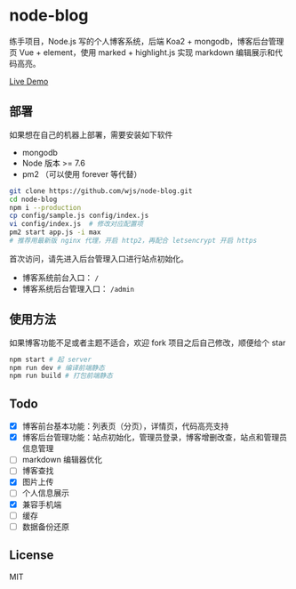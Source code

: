 # node-blog

练手项目，Node.js 写的个人博客系统，后端 Koa2 + mongodb，博客后台管理页 Vue + element，使用 marked + highlight.js 实现 markdown 编辑展示和代码高亮。

[Live Demo](https://wjs92.cf)

## 部署

如果想在自己的机器上部署，需要安装如下软件

- mongodb
- Node 版本 >= 7.6
- pm2 （可以使用 forever 等代替）

```bash
git clone https://github.com/wjs/node-blog.git
cd node-blog
npm i --production
cp config/sample.js config/index.js
vi config/index.js  # 修改对应配置项
pm2 start app.js -i max
# 推荐用最新版 nginx 代理，开启 http2，再配合 letsencrypt 开启 https
```

首次访问，请先进入后台管理入口进行站点初始化。

- 博客系统前台入口： `/`
- 博客系统后台管理入口： `/admin`

## 使用方法

如果博客功能不足或者主题不适合，欢迎 fork 项目之后自己修改，顺便给个 star

```bash
npm start # 起 server
npm run dev # 编译前端静态
npm run build # 打包前端静态
```

## Todo

- [x] 博客前台基本功能：列表页（分页），详情页，代码高亮支持
- [x] 博客后台管理功能：站点初始化，管理员登录，博客增删改查，站点和管理员信息管理
- [ ] markdown 编辑器优化
- [ ] 博客查找
- [x] 图片上传
- [ ] 个人信息展示
- [x] 兼容手机端
- [ ] 缓存
- [ ] 数据备份还原

## License

MIT